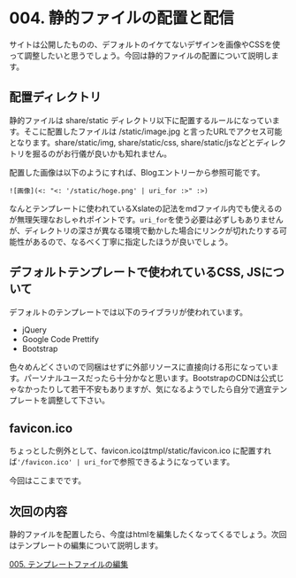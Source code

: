 # 004. 静的ファイルの配置と配信

サイトは公開したものの、デフォルトのイケてないデザインを画像やCSSを使って調整したいと思うでしょう。今回は静的ファイルの配置について説明します。

## 配置ディレクトリ

静的ファイルは share/static ディレクトリ以下に配置するルールになっています。そこに配置したファイルは /static/image.jpg と言ったURLでアクセス可能となります。share/static/img, share/static/css, share/static/jsなどとディレクトリを掘るのがお行儀が良いかも知れません。

配置した画像は以下のようにすれば、Blogエントリーから参照可能です。

    ![画像](<: "<: '/static/hoge.png' | uri_for :>" :>)

なんとテンプレートに使われているXslateの記法をmdファイル内でも使えるのが無理矢理なおしゃれポイントです。`uri_for`を使う必要は必ずしもありませんが、ディレクトリの深さが異なる環境で動かした場合にリンクが切れたりする可能性があるので、なるべく丁寧に指定したほうが良いでしょう。

## デフォルトテンプレートで使われているCSS, JSについて

デフォルトのテンプレートでは以下のライブラリが使われています。

- jQuery
- Google Code Prettify
- Bootstrap

色々めんどくさいので同梱はせずに外部リソースに直接向ける形になっています。パーソナルユースだったら十分かなと思います。BootstrapのCDNは公式じゃなかったりして若干不安もありますが、気になるようでしたら自分で適宜テンプレートを調整して下さい。

## favicon.ico

ちょっとした例外として、favicon.icoはtmpl/static/favicon.ico に配置すれば`'/favicon.ico' | uri_for`で参照できるようになっています。

今回はここまでです。

## 次回の内容

静的ファイルを配置したら、今度はhtmlを編集したくなってくるでしょう。次回はテンプレートの編集について説明します。

[005. テンプレートファイルの編集](<: '/entry/005_template.html' | uri_for :>)
